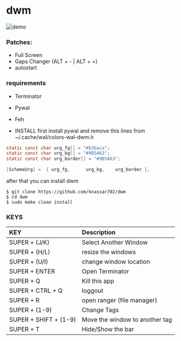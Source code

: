 # dwm

![demo](out.gif)

### Patches:
* Full Screen
* Gaps Changer (ALT + - | ALT + =)
* autostart


### requirements
* Terminator
* Pywal
* Feh


* INSTALL
first install pywal and remove this lines from ~/.cache/wal/colors-wal-dwm.h
```c
static const char urg_fg[] = "#b3baca";
static const char urg_bg[] = "#9B5A63";
static const char urg_border[] = "#9B5A63";

[SchemeUrg] =  { urg_fg,      urg_bg,    urg_border },

```
after that you can install dwm
```
$ git clone https://github.com/knassar702/dwm
$ cd dwm
$ sudo make clean install
```


### KEYS


| KEY         | Description                                                  |
| :------------- | :-------------                                               |
| SUPER + (J/K)     | Select Another Window |
| SUPER + (H/L) | resize the windows|
| SUPER + (U/I) | change window location |
| SUPER + ENTER | Open Terminator |
| SUPER + Q | Kill this app |
| SUPER + CTRL + Q | loggout|
| SUPER + R | open ranger (file manager)|
| SUPER + (1-9) | Change Tags|
| SUPER + SHIFT + (1-9) | Move the window to another tag|
| SUPER + T | Hide/Show the bar |
